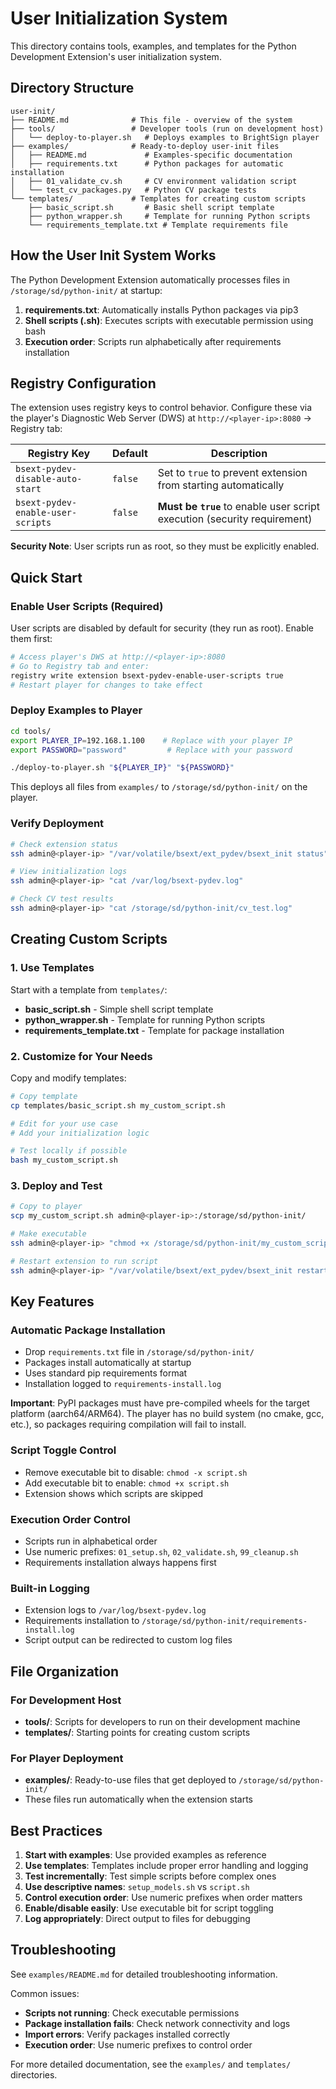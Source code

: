 # User Initialization System

This directory contains tools, examples, and templates for the Python Development Extension's user initialization system.

## Directory Structure

```
user-init/
├── README.md              # This file - overview of the system
├── tools/                 # Developer tools (run on development host)
│   └── deploy-to-player.sh   # Deploys examples to BrightSign player
├── examples/              # Ready-to-deploy user-init files
│   ├── README.md             # Examples-specific documentation  
│   ├── requirements.txt      # Python packages for automatic installation
│   ├── 01_validate_cv.sh     # CV environment validation script
│   └── test_cv_packages.py   # Python CV package tests
└── templates/             # Templates for creating custom scripts
    ├── basic_script.sh       # Basic shell script template
    ├── python_wrapper.sh     # Template for running Python scripts
    └── requirements_template.txt # Template requirements file
```

## How the User Init System Works

The Python Development Extension automatically processes files in `/storage/sd/python-init/` at startup:

1. **requirements.txt**: Automatically installs Python packages via pip3
2. **Shell scripts (.sh)**: Executes scripts with executable permission using bash
3. **Execution order**: Scripts run alphabetically after requirements installation

## Registry Configuration

The extension uses registry keys to control behavior. Configure these via the player's Diagnostic Web Server (DWS) at `http://<player-ip>:8080` → Registry tab:

| Registry Key | Default | Description |
|--------------|---------|-------------|
| `bsext-pydev-disable-auto-start` | `false` | Set to `true` to prevent extension from starting automatically |
| `bsext-pydev-enable-user-scripts` | `false` | **Must be `true`** to enable user script execution (security requirement) |

**Security Note**: User scripts run as root, so they must be explicitly enabled.

## Quick Start

### Enable User Scripts (Required)

User scripts are disabled by default for security (they run as root). Enable them first:

```bash
# Access player's DWS at http://<player-ip>:8080
# Go to Registry tab and enter:
registry write extension bsext-pydev-enable-user-scripts true
# Restart player for changes to take effect
```

### Deploy Examples to Player

```bash
cd tools/
export PLAYER_IP=192.168.1.100    # Replace with your player IP
export PASSWORD="password"         # Replace with your password

./deploy-to-player.sh "${PLAYER_IP}" "${PASSWORD}"
```

This deploys all files from `examples/` to `/storage/sd/python-init/` on the player.

### Verify Deployment

```bash
# Check extension status
ssh admin@<player-ip> "/var/volatile/bsext/ext_pydev/bsext_init status"

# View initialization logs
ssh admin@<player-ip> "cat /var/log/bsext-pydev.log"

# Check CV test results
ssh admin@<player-ip> "cat /storage/sd/python-init/cv_test.log"
```

## Creating Custom Scripts

### 1. Use Templates

Start with a template from `templates/`:

- **basic_script.sh** - Simple shell script template
- **python_wrapper.sh** - Template for running Python scripts  
- **requirements_template.txt** - Template for package installation

### 2. Customize for Your Needs

Copy and modify templates:

```bash
# Copy template
cp templates/basic_script.sh my_custom_script.sh

# Edit for your use case
# Add your initialization logic

# Test locally if possible
bash my_custom_script.sh
```

### 3. Deploy and Test

```bash
# Copy to player
scp my_custom_script.sh admin@<player-ip>:/storage/sd/python-init/

# Make executable
ssh admin@<player-ip> "chmod +x /storage/sd/python-init/my_custom_script.sh"

# Restart extension to run script
ssh admin@<player-ip> "/var/volatile/bsext/ext_pydev/bsext_init restart"
```

## Key Features

### Automatic Package Installation
- Drop `requirements.txt` file in `/storage/sd/python-init/`
- Packages install automatically at startup
- Uses standard pip requirements format
- Installation logged to `requirements-install.log`

**Important**: PyPI packages must have pre-compiled wheels for the target platform (aarch64/ARM64). The player has no build system (no cmake, gcc, etc.), so packages requiring compilation will fail to install.

### Script Toggle Control
- Remove executable bit to disable: `chmod -x script.sh`
- Add executable bit to enable: `chmod +x script.sh`
- Extension shows which scripts are skipped

### Execution Order Control
- Scripts run in alphabetical order
- Use numeric prefixes: `01_setup.sh`, `02_validate.sh`, `99_cleanup.sh`
- Requirements installation always happens first

### Built-in Logging
- Extension logs to `/var/log/bsext-pydev.log`
- Requirements installation to `/storage/sd/python-init/requirements-install.log`
- Script output can be redirected to custom log files

## File Organization

### For Development Host
- **tools/**: Scripts for developers to run on their development machine
- **templates/**: Starting points for creating custom scripts

### For Player Deployment  
- **examples/**: Ready-to-use files that get deployed to `/storage/sd/python-init/`
- These files run automatically when the extension starts

## Best Practices

1. **Start with examples**: Use provided examples as reference
2. **Use templates**: Templates include proper error handling and logging
3. **Test incrementally**: Test simple scripts before complex ones
4. **Use descriptive names**: `setup_models.sh` vs `script.sh`
5. **Control execution order**: Use numeric prefixes when order matters
6. **Enable/disable easily**: Use executable bit for script toggling
7. **Log appropriately**: Direct output to files for debugging

## Troubleshooting

See `examples/README.md` for detailed troubleshooting information.

Common issues:
- **Scripts not running**: Check executable permissions
- **Package installation fails**: Check network connectivity and logs
- **Import errors**: Verify packages installed correctly
- **Execution order**: Use numeric prefixes to control order

For more detailed documentation, see the `examples/` and `templates/` directories.